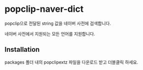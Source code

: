 # popclip-naver-dict

popclip으로 전달된 string 값을 네이버 사전에 검색합니다.

네이버 사전에서 지원되는 모든 언어를 지원합니다.

## Installation

packages 폴더 내의 popclipextz 파일을 다운로드 받고 더블클릭 하세요.